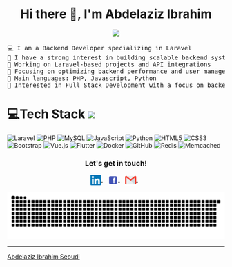<h1 align="center"> Hi there 👋, I'm Abdelaziz Ibrahim</h1>

<p align="center">
	<a href="https://github.com/abdelazizib">
		<img src="https://readme-typing-svg.herokuapp.com/?lines=Laravel+Expert;Backend+Developer;API+|%20Database+Specialist;Always+improving+my+skills&center=true&width=380&height=45">
	</a>
</p>

<pre>
💻 I am a Backend Developer specializing in Laravel
📝 I have a strong interest in building scalable backend systems and APIs
🔭 Working on Laravel-based projects and API integrations
🌱 Focusing on optimizing backend performance and user management
🌟 Main languages: PHP, Javascript, Python
🚩 Interested in Full Stack Development with a focus on backend technologies
</pre>

# 💻Tech Stack <img src = "https://media2.giphy.com/media/QssGEmpkyEOhBCb7e1/giphy.gif?cid=ecf05e47a0n3gi1bfqntqmob8g9aid1oyj2wr3ds3mg700bl&rid=giphy.gif" width = 32px>

![Laravel](https://img.shields.io/badge/laravel-%23FF2D20.svg?style=for-the-badge&logo=laravel&logoColor=white) 
![PHP](https://img.shields.io/badge/php-%23777BB4.svg?style=for-the-badge&logo=php&logoColor=white) 
![MySQL](https://img.shields.io/badge/mysql-%234479A1.svg?style=for-the-badge&logo=mysql&logoColor=white) 
![JavaScript](https://img.shields.io/badge/javascript-%23323330.svg?style=for-the-badge&logo=javascript&logoColor=%23F7DF1E) 
![Python](https://img.shields.io/badge/python-darkblue.svg?style=for-the-badge&logo=python&logoColor=white) 
![HTML5](https://img.shields.io/badge/html5-%23E34F26.svg?style=for-the-badge&logo=html5&logoColor=white) 
![CSS3](https://img.shields.io/badge/css3-%231572B6.svg?style=for-the-badge&logo=css3&logoColor=white) 
![Bootstrap](https://img.shields.io/badge/bootstrap-%23563D7C.svg?style=for-the-badge&logo=bootstrap&logoColor=white) 
![Vue.js](https://img.shields.io/badge/vuejs-%234FC08D.svg?style=for-the-badge&logo=vue.js&logoColor=white) 
![Flutter](https://img.shields.io/badge/flutter-%2302569B.svg?style=for-the-badge&logo=flutter&logoColor=white) 
![Docker](https://img.shields.io/badge/docker-%230db7ed.svg?style=for-the-badge&logo=docker&logoColor=white) 
![GitHub](https://img.shields.io/badge/github-%23121011.svg?style=for-the-badge&logo=github&logoColor=white) 
![Redis](https://img.shields.io/badge/redis-%23DC382D.svg?style=for-the-badge&logo=redis&logoColor=white) 
![Memcached](https://img.shields.io/badge/memcached-%230078B4.svg?style=for-the-badge&logo=memcached&logoColor=white)


<div align="center">
  <h3><b>Let's get in touch! </b></h3>
  </div>
<p align="center">
<a href="https://www.linkedin.com/in/abdelaziz-seoudi-56a4831a4/" target="_blank">
  <img align="center" alt="Abdelaziz Ibrahim Seoudi | Linkedin" width="24px" src="https://github.com/abdelazizib/abdelazizib/blob/main/Assets/Linkedin.svg" />
</a> &nbsp;&nbsp;
<a href="https://www.facebook.com/zeeseoudi/" target="_blank">
  <img align="center" alt="Abdelaziz Ibrahim Seoudi | Facebook" width="24px" src="https://github.com/abdelazizib/abdelazizib/blob/main/Assets/Facebook.svg" />
</a> &nbsp;&nbsp;
<a href="mailto:zeseoudi@gmail.com">
  <img align="center" alt="Abdelaziz Ibrahim Seoudi | Gmail" width="26px" src="https://github.com/abdelazizib/abdelazizib/blob/main/Assets/Gmail.svg" />
</a> &nbsp;&nbsp;
<p>
<p align="center">
  <img src="https://github.com/abdelazizib/abdelazizib/blob/main/github-user-contribution.svg" alt="snake">
</p>

---

[Abdelaziz Ibrahim Seoudi](https://github.com/abdelazizib)
